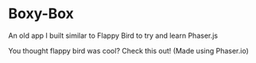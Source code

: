 # Boxy-Box
An old app I built similar to Flappy Bird to try and learn Phaser.js

You thought flappy bird was cool? Check this out! (Made using Phaser.io)
